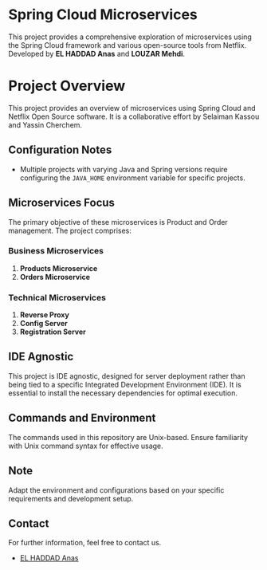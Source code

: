 # Spring Cloud Microservices
This project provides a comprehensive exploration of microservices using the Spring Cloud framework and various open-source tools from Netflix. Developed by **EL HADDAD Anas** and **LOUZAR Mehdi**.
# Project Overview

This project provides an overview of microservices using Spring Cloud and Netflix Open Source software. It is a collaborative effort by Selaiman Kassou and Yassin Cherchem.

## Configuration Notes

- Multiple projects with varying Java and Spring versions require configuring the `JAVA_HOME` environment variable for specific projects.
  
## Microservices Focus

The primary objective of these microservices is Product and Order management. The project comprises:

### Business Microservices

1. **Products Microservice**
2. **Orders Microservice**

### Technical Microservices

1. **Reverse Proxy**
2. **Config Server**
3. **Registration Server**

## IDE Agnostic

This project is IDE agnostic, designed for server deployment rather than being tied to a specific Integrated Development Environment (IDE). It is essential to install the necessary dependencies for optimal execution.

## Commands and Environment

The commands used in this repository are Unix-based. Ensure familiarity with Unix command syntax for effective usage.

## Note

Adapt the environment and configurations based on your specific requirements and development setup.

## Contact

For further information, feel free to contact us.

- [EL HADDAD Anas](mailto:elhaddadanas@gmail.com)
